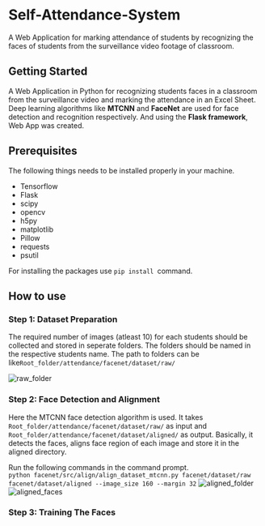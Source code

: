 # Self-Attendance-System
A Web Application for marking attendance of students by recognizing the faces of students from the surveillance video footage of classroom.
## Getting Started
A Web Application in Python for recognizing students faces in a classroom from the surveillance video and marking the attendance in an Excel Sheet. Deep learning algorithms like **MTCNN** and **FaceNet** are used for face detection and recognition respectively. And using the **Flask framework**, Web App was created.
## Prerequisites
The following things needs to be installed properly in your machine.
- Tensorflow
- Flask
- scipy
- opencv
- h5py
- matplotlib
- Pillow
- requests
- psutil

For installing the packages use ```pip install ```command.
## How to use
### Step 1: Dataset Preparation
The required number of images (atleast 10) for each students should be collected and stored in seperate folders. The folders should be named in the respective students name. The path to folders can be like```Root_folder/attendance/facenet/dataset/raw/```

![raw_folder](https://user-images.githubusercontent.com/26355166/55208071-c2048880-5202-11e9-883a-b1d6f2d5ee61.png)
### Step 2: Face Detection and Alignment
Here the MTCNN face detection algorithm is used. It takes ```Root_folder/attendance/facenet/dataset/raw/``` as input and ```Root_folder/attendance/facenet/dataset/aligned/``` as output. Basically, it detects the faces, aligns face region of each image and store it in the aligned directory.

Run the following commands in the command prompt.</br>
```python facenet/src/align/align_dataset_mtcnn.py facenet/dataset/raw facenet/dataset/aligned --image_size 160 --margin 32```
![aligned_folder](https://user-images.githubusercontent.com/26355166/55208758-65ef3380-5205-11e9-9528-edaa81f31b10.png)
![aligned_faces](https://user-images.githubusercontent.com/26355166/55208772-730c2280-5205-11e9-928d-475c07118af4.png)

### Step 3: Training The Faces



